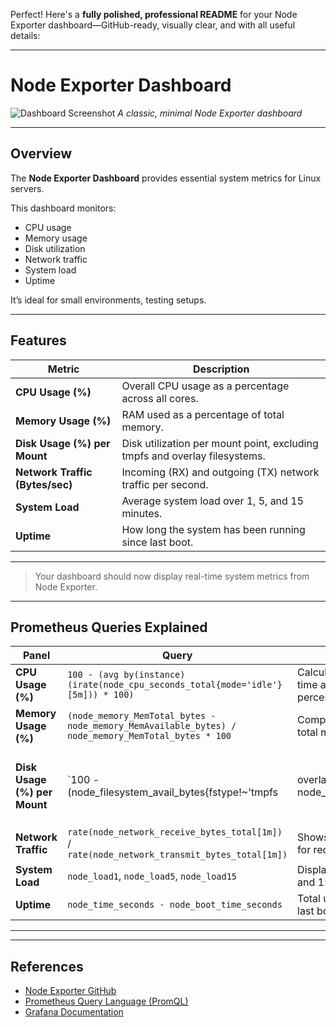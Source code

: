 Perfect! Here's a **fully polished, professional README** for your Node Exporter dashboard—GitHub-ready, visually clear, and with all useful details:

---

# Node Exporter Dashboard

![Dashboard Screenshot](./screenshot.png)
*A classic, minimal Node Exporter dashboard*

---

## Overview

The **Node Exporter Dashboard** provides essential system metrics for Linux servers.

This dashboard monitors:

* CPU usage
* Memory usage
* Disk utilization
* Network traffic
* System load
* Uptime

It’s ideal for small environments, testing setups.

---

## Features

| Metric                          | Description                                                                |
| ------------------------------- | -------------------------------------------------------------------------- |
| **CPU Usage (%)**               | Overall CPU usage as a percentage across all cores.                        |
| **Memory Usage (%)**            | RAM used as a percentage of total memory.                                  |
| **Disk Usage (%) per Mount**    | Disk utilization per mount point, excluding tmpfs and overlay filesystems. |
| **Network Traffic (Bytes/sec)** | Incoming (RX) and outgoing (TX) network traffic per second.                |
| **System Load**                 | Average system load over 1, 5, and 15 minutes.                             |
| **Uptime**                      | How long the system has been running since last boot.                      |

---


> Your dashboard should now display real-time system metrics from Node Exporter.

---

## Prometheus Queries Explained

| Panel                        | Query                                                                                              | Explanation                                                                          |                     |                                                                   |
| ---------------------------- | -------------------------------------------------------------------------------------------------- | ------------------------------------------------------------------------------------ | ------------------- | ----------------------------------------------------------------- |
| **CPU Usage (%)**            | `100 - (avg by(instance)(irate(node_cpu_seconds_total{mode='idle'}[5m])) * 100)`                   | Calculates CPU usage by measuring idle time and converting it to a usage percentage. |                     |                                                                   |
| **Memory Usage (%)**         | `(node_memory_MemTotal_bytes - node_memory_MemAvailable_bytes) / node_memory_MemTotal_bytes * 100` | Computes RAM usage as a percentage of total memory.                                  |                     |                                                                   |
| **Disk Usage (%) per Mount** | \`100 - (node\_filesystem\_avail\_bytes{fstype!\~'tmpfs                                            | overlay'} / node\_filesystem\_size\_bytes{fstype!\~'tmpfs                            | overlay'} \* 100)\` | Disk usage per mount, ignoring temporary and overlay filesystems. |
| **Network Traffic**          | `rate(node_network_receive_bytes_total[1m])` / `rate(node_network_transmit_bytes_total[1m])`       | Shows network traffic in bytes per second for receive and transmit.                  |                     |                                                                   |
| **System Load**              | `node_load1`, `node_load5`, `node_load15`                                                          | Displays system load averages over 1, 5, and 15 minutes.                             |                     |                                                                   |
| **Uptime**                   | `node_time_seconds - node_boot_time_seconds`                                                       | Total uptime of the server in seconds since last boot.                               |                     |                                                                   |

---



---

## References

* [Node Exporter GitHub](https://github.com/prometheus/node_exporter)
* [Prometheus Query Language (PromQL)](https://prometheus.io/docs/prometheus/latest/querying/basics/)
* [Grafana Documentation](https://grafana.com/docs/)

